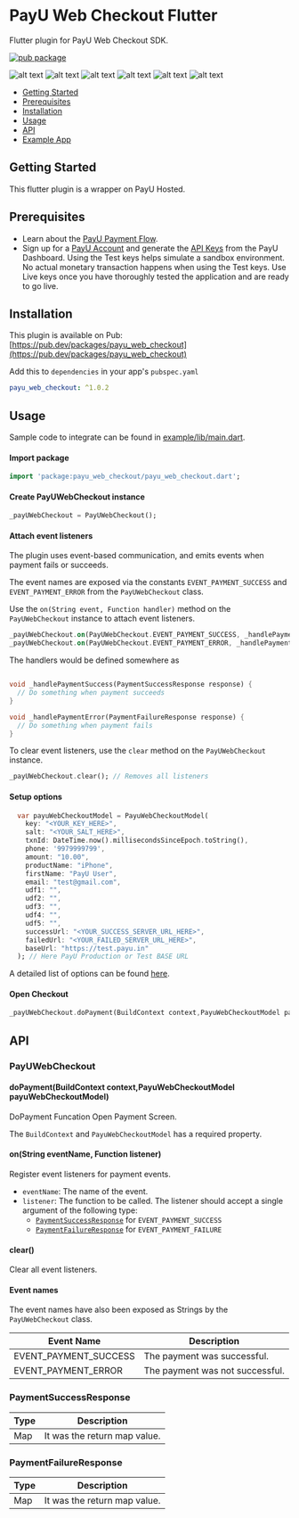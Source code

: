 # PayU Web Checkout Flutter

Flutter plugin for PayU Web Checkout SDK.

[![pub package](https://img.shields.io/pub/v/payu_web_checkout)](https://pub.dev/packages/payu_web_checkout)

![alt text](https://github.com/mayurpitroda96/payu_web_checkout/blob/master/screenshot/01.png?raw=true)
![alt text](https://github.com/mayurpitroda96/payu_web_checkout/blob/master/screenshot/02.png?raw=true)
![alt text](https://github.com/mayurpitroda96/payu_web_checkout/blob/master/screenshot/03.png?raw=true)
![alt text](https://github.com/mayurpitroda96/payu_web_checkout/blob/master/screenshot/04.png?raw=true)
![alt text](https://github.com/mayurpitroda96/payu_web_checkout/blob/master/screenshot/05.png?raw=true)
![alt text](https://github.com/mayurpitroda96/payu_web_checkout/blob/master/screenshot/06.png?raw=true)

* [Getting Started](#getting-started)
* [Prerequisites](#prerequisites)
* [Installation](#installation)
* [Usage](#usage)
* [API](#api)
* [Example App](https://github.com/mayurpitroda96/payu_web_checkout/blob/master/example)

## Getting Started

This flutter plugin is a wrapper on PayU Hosted.

## Prerequisites

 - Learn about the <a href="https://developer.payumoney.com/" target="_blank">PayU Payment Flow</a>.
 - Sign up for a <a href="https://onboarding.payu.in/app/account/">PayU Account</a> and generate the <a href="https://developer.payumoney.com/test-mode/" target="_blank">API Keys</a> from the PayU Dashboard. Using the Test keys helps simulate a sandbox environment. No actual monetary transaction happens when using the Test keys. Use Live keys once you have thoroughly tested the application and are ready to go live.
 

## Installation

This plugin is available on Pub: [https://pub.dev/packages/payu_web_checkout](https://pub.dev/packages/payu_web_checkout)

Add this to `dependencies` in your app's `pubspec.yaml`

```yaml
payu_web_checkout: ^1.0.2
```

## Usage

Sample code to integrate can be found in [example/lib/main.dart](example/lib/main.dart).

#### Import package 

```dart
import 'package:payu_web_checkout/payu_web_checkout.dart';
```

#### Create PayUWebCheckout instance

```dart
_payUWebCheckout = PayUWebCheckout();
```

#### Attach event listeners

The plugin uses event-based communication, and emits events when payment fails or succeeds.

The event names are exposed via the constants `EVENT_PAYMENT_SUCCESS` and `EVENT_PAYMENT_ERROR` from the `PayUWebCheckout` class.

Use the `on(String event, Function handler)` method on the `PayUWebCheckout` instance to attach event listeners.

```dart
_payUWebCheckout.on(PayUWebCheckout.EVENT_PAYMENT_SUCCESS, _handlePaymentSuccess);
_payUWebCheckout.on(PayUWebCheckout.EVENT_PAYMENT_ERROR, _handlePaymentError);
```

The handlers would be defined somewhere as

```dart

void _handlePaymentSuccess(PaymentSuccessResponse response) {
  // Do something when payment succeeds
}

void _handlePaymentError(PaymentFailureResponse response) {
  // Do something when payment fails
}
```

To clear event listeners, use the `clear` method on the `PayUWebCheckout` instance.

```dart
_payUWebCheckout.clear(); // Removes all listeners
```

#### Setup options

```dart
  var payuWebCheckoutModel = PayuWebCheckoutModel(
    key: "<YOUR_KEY_HERE>",
    salt: "<YOUR_SALT_HERE>",
    txnId: DateTime.now().millisecondsSinceEpoch.toString(),
    phone: '9979999799',
    amount: "10.00",
    productName: "iPhone",
    firstName: "PayU User",
    email: "test@gmail.com",
    udf1: "",
    udf2: "",
    udf3: "",
    udf4: "",
    udf5: "",
    successUrl: "<YOUR_SUCCESS_SERVER_URL_HERE>",
    failedUrl: "<YOUR_FAILED_SERVER_URL_HERE>",
    baseUrl: "https://test.payu.in"
  ); // Here PayU Production or Test BASE URL
```

A detailed list of options can be found [here](https://developer.payumoney.com/redirect/).

#### Open Checkout

```dart
_payUWebCheckout.doPayment(BuildContext context,PayuWebCheckoutModel payuWebCheckoutModel);
```

## API

### PayUWebCheckout

#### doPayment(BuildContext context,PayuWebCheckoutModel payuWebCheckoutModel)

DoPayment Funcation Open Payment Screen. 

The `BuildContext` and `PayuWebCheckoutModel` has a required property.

#### on(String eventName, Function listener)

Register event listeners for payment events.

- `eventName`: The name of the event.
- `listener`: The function to be called. The listener should accept a single argument of the following type:
  - [`PaymentSuccessResponse`](#paymentsuccessresponse) for `EVENT_PAYMENT_SUCCESS`
  - [`PaymentFailureResponse`](#paymentfailureresponse) for `EVENT_PAYMENT_FAILURE`

#### clear()

Clear all event listeners.


#### Event names

The event names have also been exposed as Strings by the `PayUWebCheckout` class.

| Event Name            | Description                      |
| --------------------- | -------------------------------- |
| EVENT_PAYMENT_SUCCESS | The payment was successful.      |
| EVENT_PAYMENT_ERROR   | The payment was not successful.  |

### PaymentSuccessResponse

| Type   | Description                   |
| ------ | ----------------------------- |
| Map    | It was the return map value.  |

### PaymentFailureResponse

| Type   | Description                     |
| ------ | ------------------------------- |
| Map    | It was the return map value.    |
